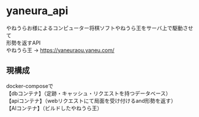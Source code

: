 # yaneura_api

やねうらお様によるコンピューター将棋ソフトやねうら王をサーバ上で駆動させて<br>
形勢を返すAPI<br>
やねうら王 -> https://yaneuraou.yaneu.com/
<br>

## 現構成
docker-composeで<br>
【dbコンテナ】（定跡・キャッシュ・リクエストを持つデータベース）<br>
【apiコンテナ】（webリクエストにて局面を受け付けるand形勢を返す）<br>
【AIコンテナ】（ビルドしたやねうら王）<br>
